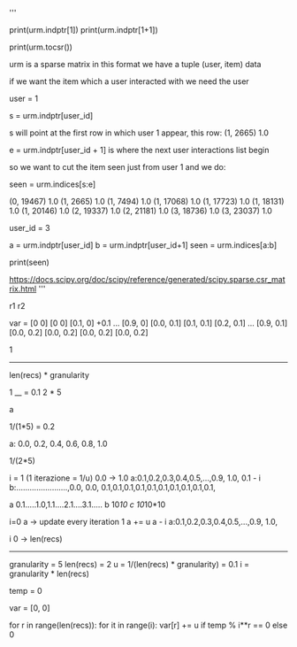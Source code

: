 
'''

print(urm.indptr[1])
print(urm.indptr[1+1])

print(urm.tocsr())

urm is a sparse matrix in this format 
we have a tuple (user, item) data

if we want the item which a user interacted with
we need the user

user = 1

s = urm.indptr[user_id] 

s will point at the first row in which
user 1 appear, this row: (1, 2665)     1.0

e = urm.indptr[user_id + 1] is where 
the next user interactions list begin 

so we want to cut the item seen just from
user 1 and we do:

seen = urm.indices[s:e]

(0, 19467)    1.0
(1, 2665)     1.0
(1, 7494)     1.0
(1, 17068)    1.0
(1, 17723)    1.0
(1, 18131)    1.0
(1, 20146)    1.0
(2, 19337)    1.0
(2, 21181)    1.0
(3, 18736)    1.0
(3, 23037)    1.0

user_id = 3

a = urm.indptr[user_id]
b = urm.indptr[user_id+1]
seen = urm.indices[a:b]

print(seen)

https://docs.scipy.org/doc/scipy/reference/generated/scipy.sparse.csr_matrix.html
'''

r1 r2

var = [0 0]
[0 0]
[0.1, 0]
+0.1
... 
[0.9, 0]
[0.0, 0.1]
[0.1, 0.1]
[0.2, 0.1]
...
[0.9, 0.1]
[0.0, 0.2]
[0.0, 0.2]
[0.0, 0.2]
[0.0, 0.2]

1
___
len(recs) * granularity

1
__     = 0.1
2 * 5

a 

1/(1*5) = 0.2

a: 0.0, 0.2, 0.4, 0.6, 0.8, 1.0

1/(2*5)

i = 1 (1 iterazione = 1/u)
0.0 -> 1.0 
a:0.1,0.2,0.3,0.4,0.5,...,0.9, 1.0, 0.1 - i  
b:.......................,0.0, 0.0, 0.1,0.1,0.1,0.1,0.1,0.1,0.1,0.1,0.1,0.1,

a 0.1.....1.0,1.1....2.1....3.1.....
b 10*10
c 10*10*10

i=0
a -> update every iteration 1
a += u 
a - i
a:0.1,0.2,0.3,0.4,0.5,...,0.9, 1.0,


i 0 -> len(recs) 

----------------

granularity = 5
len(recs) = 2
u = 1/(len(recs) * granularity) = 0.1
i = granularity * len(recs)

temp = 0

var = [0, 0]

for r in range(len(recs)):
    for it in range(i):
        var[r] += u if temp % i**r == 0 else 0

